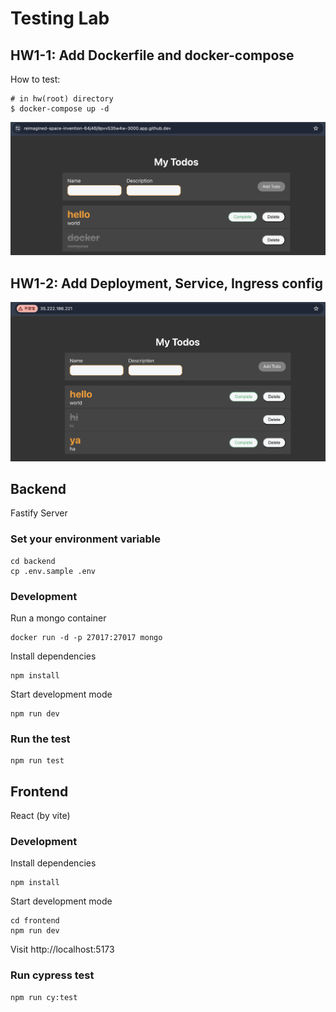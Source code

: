# Testing Lab

## HW1-1: Add Dockerfile and docker-compose

How to test:

```shell
# in hw(root) directory
$ docker-compose up -d
```

![docker-compose-demo](docker-compose-demo.png)

## HW1-2: Add Deployment, Service, Ingress config

![external-ip-todo-demo.png](external-ip-todo-demo.png)

## Backend

Fastify Server

### Set your environment variable

```
cd backend
cp .env.sample .env
```

### Development

Run a mongo container
```
docker run -d -p 27017:27017 mongo
```

Install dependencies
```
npm install
```

Start development mode
```
npm run dev
```

### Run the test

```
npm run test
```

## Frontend

React (by vite)

### Development

Install dependencies
```
npm install
```

Start development mode
```
cd frontend
npm run dev
```

Visit
http://localhost:5173

### Run cypress test

```
npm run cy:test
```